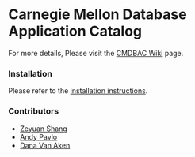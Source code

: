 # Carnegie Mellon Database Application Catalog

For more details, Please visit the [CMDBAC Wiki](https://github.com/cmu-db/dbac/wiki "DBAC Wiki") page.

### Installation

Please refer to the [installation instructions](https://github.com/cmu-db/dbac/wiki/Installation).

### Contributors

* [Zeyuan Shang](http://www.shangzeyuan.com/)
* [Andy Pavlo](http://www.cs.cmu.edu/~pavlo)
* [Dana Van Aken](http://www.cs.cmu.edu/~dvaken)
